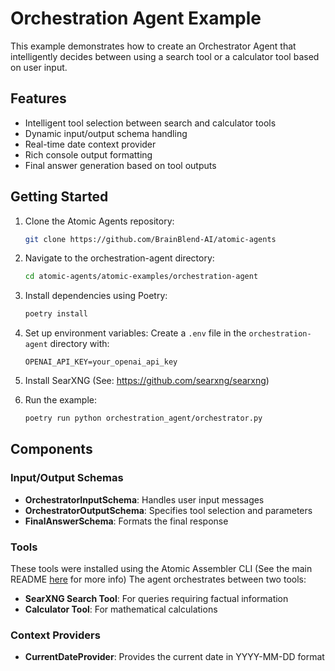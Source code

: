 # Orchestration Agent Example

This example demonstrates how to create an Orchestrator Agent that intelligently decides between using a search tool or a calculator tool based on user input.

## Features
- Intelligent tool selection between search and calculator tools
- Dynamic input/output schema handling
- Real-time date context provider
- Rich console output formatting
- Final answer generation based on tool outputs

## Getting Started

1. Clone the Atomic Agents repository:
   ```bash
   git clone https://github.com/BrainBlend-AI/atomic-agents
   ```

2. Navigate to the orchestration-agent directory:
   ```bash
   cd atomic-agents/atomic-examples/orchestration-agent
   ```

3. Install dependencies using Poetry:
   ```bash
   poetry install
   ```

4. Set up environment variables:
   Create a `.env` file in the `orchestration-agent` directory with:
   ```env
   OPENAI_API_KEY=your_openai_api_key
   ```

5. Install SearXNG (See: https://github.com/searxng/searxng)

6. Run the example:
   ```bash
   poetry run python orchestration_agent/orchestrator.py
   ```

## Components

### Input/Output Schemas

- **OrchestratorInputSchema**: Handles user input messages
- **OrchestratorOutputSchema**: Specifies tool selection and parameters
- **FinalAnswerSchema**: Formats the final response

### Tools
These tools were installed using the Atomic Assembler CLI (See the main README [here](../../README.md) for more info)
The agent orchestrates between two tools:
- **SearXNG Search Tool**: For queries requiring factual information
- **Calculator Tool**: For mathematical calculations

### Context Providers

- **CurrentDateProvider**: Provides the current date in YYYY-MM-DD format

